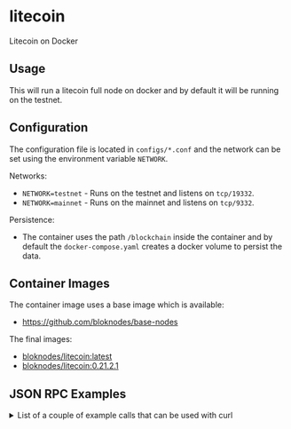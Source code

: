 # litecoin
Litecoin on Docker

## Usage

This will run a litecoin full node on docker and by default it will be running on the testnet.

## Configuration

The configuration file is located in `configs/*.conf` and the network can be set using the environment variable `NETWORK`.

Networks:
- `NETWORK=testnet` - Runs on the testnet and listens on `tcp/19332`.
- `NETWORK=mainnet` - Runs on the mainnet and listens on `tcp/9332`.

Persistence:
- The container uses the path `/blockchain` inside the container and by default the `docker-compose.yaml` creates a docker volume to persist the data.

## Container Images

The container image uses a base image which is available:
- https://github.com/bloknodes/base-nodes

The final images:

- [bloknodes/litecoin:latest](https://hub.docker.com/r/bloknodes/litecoin)
- [bloknodes/litecoin:0.21.2.1](https://hub.docker.com/r/bloknodes/litecoin)

## JSON RPC Examples

<details>
  <summary>List of a couple of example calls that can be used with curl</summary>
  
- `getblockchaininfo`

```bash
curl -u "bloknodes:bloknodes" -d '{"jsonrpc": "1.0", "id": "curl", "method": "getblockchaininfo", "params": []}' -H 'content-type: text/plain;' http://127.0.0.1:19332/ 
```

- `listwallets`

```bash
curl -u "bloknodes:bloknodes" -d '{"jsonrpc": "1.0", "id": "curl", "method": "listwallets", "params": []}' -H 'content-type: text/plain;' http://127.0.0.1:19332/
```

- `createwallet`

```bash
curl -u "bloknodes:bloknodes" -d '{"jsonrpc": "1.0", "id": "curl", "method": "createwallet", "params": ["test-wallet"]}' -H 'content-type: text/plain;' http://127.0.0.1:19332/
```

- `getwalletinfo`

```bash
curl -u "bloknodes:bloknodes" -d '{"jsonrpc": "1.0", "id": "curl", "method": "getwalletinfo", "params": []}' -H 'content-type: text/plain;' http://127.0.0.1:19332/wallet/test-wallet
```

- `getnewaddress`

```bash
curl -u "bloknodes:bloknodes" -d '{"jsonrpc": "1.0", "id": "curl", "method": "getnewaddress", "params": []}' -H 'content-type: text/plain;' http://127.0.0.1:19332/wallet/test-wallet
```

- `getaddressesbylabel`

```bash
curl -u "bloknodes:bloknodes" -d '{"jsonrpc": "1.0", "id": "curl", "method": "getaddressesbylabel","params": [""]}' -H 'content-type: text/plain;' http://127.0.0.1:19332/wallet/test-wallet
```

- `getaddressinfo`

```bash
curl -u "bloknodes:bloknodes" -d '{"jsonrpc": "1.0", "id": "curl", "method": "getaddressinfo", "params": ["_address_"]}' -H 'content-type: text/plain;' http://127.0.0.1:19332/wallet/test-wallet
```

- `getbalance`

```bash
curl -u "bloknodes:bloknodes" -d '{"jsonrpc": "1.0", "id": "curl", "method": "getbalance", "params": ["*", 6]}' -H 'content-type: text/plain;’' http://127.0.0.1:19332/wallet/test-wallet
```

- `getbalances`

```bash
curl -u "bloknodes:bloknodes" -d '{"jsonrpc": "1.0", "id": "curl", "method": "getbalances", "params": []}' -H 'content-type: text/plain;' http://127.0.0.1:19332/wallet/test-wallet
```

- `listtransactions`

```bash
curl -u "bloknodes:bloknodes" -d '{"jsonrpc": "1.0", "id": "curl", "method": "listtransactions", "params": ["*"]}' -H 'content-type: text/plain;' http://127.0.0.1:19332/wallet/test-wallet
```

- `sendtoaddress`

```bash
curl -u "bloknodes:bloknodes" -d '{"jsonrpc": "1.0", "id": "curl", "method": "sendtoaddress", "params":["_to_address_", 0.01]}' -H 'content-type: text/plain;' http://127.0.0.1:19332/wallet/wallet
```

To see if a node is out of sync, you can look at blocks vs headers in `getblockchaininfo` but to see how long its out of sync:

```bash
median=$(curl -s -u "bloknodes:bloknodes" -d '{"jsonrpc": "1.0", "id": "curl", "method": "getblockchaininfo", "params": []}' -H 'content-type: text/plain;' http://127.0.0.1:19332/ | jq -r '.result.mediantime')
seconds=$(echo $(date +%s) - $median | bc )
echo $((seconds/86400))" days "$(date -d "1970-01-01 + $seconds seconds" "+%H hours %M minutes %S seconds")
1525 days 10 hours 41 minutes 27 seconds
```

To view the latest blockinfo:

```bash
curl -u "bloknodes:bloknodes" -d '{"jsonrpc": "1.0", "id": "curl", "method": "getblockcount", "params": []}' -H 'content-type: text/plain;' http://127.0.0.1:19332/wallet/test-wallet | jq -r '.result'
1384738

curl -u "bloknodes:bloknodes" -d '{"jsonrpc": "1.0", "id": "curl", "method": "getblockhash", "params": [1384738]}' -H 'content-type: text/plain;' http://127.0.0.1:19332/wallet/test-wallet | jq -r '.result'
00000000000000485f3ab8524134f079b472456a182c22917647abcd04532893

curl -u "bloknodes:bloknodes" -d '{"jsonrpc": "1.0", "id": "curl", "method": "getblock", "params": ["00000000000000485f3ab8524134f079b472456a182c22917647abcd04532893"]}' -H 'content-type: text/plain;' http://127.0.0.1:19332/wallet/test-wallet | jq .

{
  "result": {
    "hash": "00000000000000485f3ab8524134f079b472456a182c22917647abcd04532893",
    "confirmations": 9299,
    "strippedsize": 998027,
    "size": 998606,
    "weight": 3992687,
    "height": 1384738,
    "version": 536870912,
    "versionHex": "20000000",
    "merkleroot": "2bd00b9b1ad746256414fcdb6ebeb4e872a2175cf2cda9986aeacef7e793cd8d",
    "tx": [
      "af319e276e33123f62980b43eb0265772384f433f49dcdbeeef8e6319c806a70",
      "68c26ce2ad7389a71a21d4d037436d73f9dce125488edf85451fda1100a9eb29",
...
```

To see how many blocks still have to sync:

```bash
headers=$(curl -s -u "bloknodes:bloknodes" -d '{"jsonrpc": "1.0", "id": "curl", "method": "getblockchaininfo", "params": []}' -H 'content-type: text/plain;' http://127.0.0.1:19332/ | jq -r '.result.headers')
blocks=$(curl -s -u "bloknodes:bloknodes" -d '{"jsonrpc": "1.0", "id": "curl", "method": "getblockchaininfo", "params": []}' -H 'content-type: text/plain;' http://127.0.0.1:19332/ | jq -r '.result.blocks')

echo "blocks=$blocks / headers=$headers"
echo "blocks to sync:"
echo "$headers - $blocks" | bc
```  

</details>
